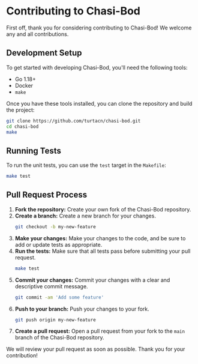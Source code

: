 # Contributing to Chasi-Bod

First off, thank you for considering contributing to Chasi-Bod! We welcome any and all contributions.

## Development Setup

To get started with developing Chasi-Bod, you'll need the following tools:

*   Go 1.18+
*   Docker
*   `make`

Once you have these tools installed, you can clone the repository and build the project:

```bash
git clone https://github.com/turtacn/chasi-bod.git
cd chasi-bod
make
```

## Running Tests

To run the unit tests, you can use the `test` target in the `Makefile`:

```bash
make test
```

## Pull Request Process

1.  **Fork the repository:** Create your own fork of the Chasi-Bod repository.
2.  **Create a branch:** Create a new branch for your changes.
    ```bash
    git checkout -b my-new-feature
    ```
3.  **Make your changes:** Make your changes to the code, and be sure to add or update tests as appropriate.
4.  **Run the tests:** Make sure that all tests pass before submitting your pull request.
    ```bash
    make test
    ```
5.  **Commit your changes:** Commit your changes with a clear and descriptive commit message.
    ```bash
    git commit -am 'Add some feature'
    ```
6.  **Push to your branch:** Push your changes to your fork.
    ```bash
    git push origin my-new-feature
    ```
7.  **Create a pull request:** Open a pull request from your fork to the `main` branch of the Chasi-Bod repository.

We will review your pull request as soon as possible. Thank you for your contribution!
